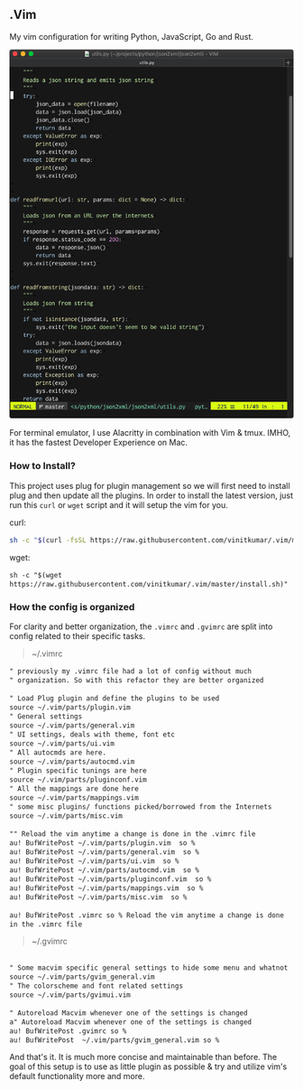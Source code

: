 ## .Vim

My vim configuration for writing Python, JavaScript, Go and Rust.

![vim-screenshot](./macvim.png)

For terminal emulator, I use Alacritty in combination with Vim & tmux. IMHO, it has the fastest Developer Experience on Mac.

### How to Install?

This project uses plug for plugin management so we will first need to install plug
and then update all the plugins. In order to install the latest version, just run this `curl` or `wget`
script and it will setup the vim for you.

curl:

```sh
sh -c "$(curl -fsSL https://raw.githubusercontent.com/vinitkumar/.vim/master/install.sh)"
```

wget:

```
sh -c "$(wget https://raw.githubusercontent.com/vinitkumar/.vim/master/install.sh)"
```

### How the config is organized

For clarity and better organization, the `.vimrc` and `.gvimrc` are split into config
related to their specific tasks.

> ~/.vimrc

```vim
" previously my .vimrc file had a lot of config without much
" organization. So with this refactor they are better organized

" Load Plug plugin and define the plugins to be used
source ~/.vim/parts/plugin.vim
" General settings
source ~/.vim/parts/general.vim
" UI settings, deals with theme, font etc
source ~/.vim/parts/ui.vim
" All autocmds are here.
source ~/.vim/parts/autocmd.vim
" Plugin specific tunings are here
source ~/.vim/parts/pluginconf.vim
" All the mappings are done here
source ~/.vim/parts/mappings.vim
" some misc plugins/ functions picked/borrowed from the Internets
source ~/.vim/parts/misc.vim

"" Reload the vim anytime a change is done in the .vimrc file
au! BufWritePost ~/.vim/parts/plugin.vim  so %
au! BufWritePost ~/.vim/parts/general.vim  so %
au! BufWritePost ~/.vim/parts/ui.vim  so %
au! BufWritePost ~/.vim/parts/autocmd.vim  so %
au! BufWritePost ~/.vim/parts/pluginconf.vim  so %
au! BufWritePost ~/.vim/parts/mappings.vim  so %
au! BufWritePost ~/.vim/parts/misc.vim  so %

au! BufWritePost .vimrc so % Reload the vim anytime a change is done in the .vimrc file
```

> ~/.gvimrc

```vim

" Some macvim specific general settings to hide some menu and whatnot
source ~/.vim/parts/gvim_general.vim
" The colorscheme and font related settings
source ~/.vim/parts/gvimui.vim

" Autoreload Macvim whenever one of the settings is changed
a" Autoreload Macvim whenever one of the settings is changed
au! BufWritePost .gvimrc so %
au! BufWritePost  ~/.vim/parts/gvim_general.vim so %
```

And that's it. It is much more concise and maintainable than before. The goal of this setup
is to use as little plugin as possible & try and utilize vim's default functionality more and more.
